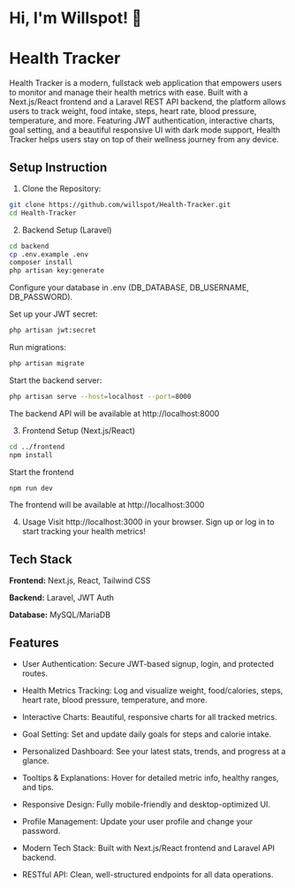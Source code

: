 # Hi, I'm Willspot! 👋

# Health Tracker

Health Tracker is a modern, fullstack web application that empowers users to monitor and manage their health metrics with ease. Built with a Next.js/React frontend and a Laravel REST API backend, the platform allows users to track weight, food intake, steps, heart rate, blood pressure, temperature, and more. Featuring JWT authentication, interactive charts, goal setting, and a beautiful responsive UI with dark mode support, Health Tracker helps users stay on top of their wellness journey from any device.


## Setup Instruction

1. Clone the Repository:

```bash
git clone https://github.com/willspot/Health-Tracker.git
cd Health-Tracker
```
2. Backend Setup (Laravel)

```bash
cd backend
cp .env.example .env
composer install
php artisan key:generate
```
Configure your database in .env (DB_DATABASE, DB_USERNAME, DB_PASSWORD).

Set up your JWT secret:

```bash
php artisan jwt:secret
```
Run migrations:
```bash
php artisan migrate
```
Start the backend server:
```bash
php artisan serve --host=localhost --port=8000
```
The backend API will be available at http://localhost:8000

3. Frontend Setup (Next.js/React)

```bash
cd ../frontend
npm install
```

Start the frontend
```bash
npm run dev
```

The frontend will be available at http://localhost:3000


4. Usage
Visit http://localhost:3000 in your browser.
Sign up or log in to start tracking your health metrics!
## Tech Stack

**Frontend:** Next.js, React, Tailwind CSS

**Backend:** Laravel, JWT Auth

**Database:** MySQL/MariaDB


## Features

- User Authentication:
Secure JWT-based signup, login, and protected routes.

- Health Metrics Tracking:
Log and visualize weight, food/calories, steps, heart rate, blood pressure, temperature, and more.

- Interactive Charts:
Beautiful, responsive charts for all tracked metrics.

- Goal Setting:
Set and update daily goals for steps and calorie intake.

- Personalized Dashboard:
See your latest stats, trends, and progress at a glance.

- Tooltips & Explanations:
Hover for detailed metric info, healthy ranges, and tips.

- Responsive Design:
Fully mobile-friendly and desktop-optimized UI.
- Profile Management:
Update your user profile and change your password.

- Modern Tech Stack:
Built with Next.js/React frontend and Laravel API backend.

- RESTful API:
Clean, well-structured endpoints for all data operations.

